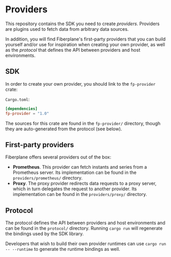 # Providers

This repository contains the SDK you need to create _providers_. Providers are
plugins used to fetch data from arbitrary data sources.

In addition, you will find Fiberplane's first-party providers that you can build
yourself and/or use for inspiration when creating your own provider, as well as
the _protocol_ that defines the API between providers and host environments.

## SDK

In order to create your own provider, you should link to the `fp-provider`
crate:

`Cargo.toml`:

```toml
[dependencies]
fp-provider = "1.0"
```

The sources for this crate are found in the `fp-provider/` directory, though
they are auto-generated from the protocol (see below).

## First-party providers

Fiberplane offers several providers out of the box:

- **Prometheus**. This provider can fetch instants and series from a Prometheus
  server. Its implementation can be found in the `providers/prometheus/`
  directory.
- **Proxy**. The proxy provider redirects data requests to a proxy server,
  which in turn delegates the request to another provider. Its implementation
  can be found in the `providers/proxy/` directory.

## Protocol

The protocol defines the API between providers and host environments and can be
found in the `protocol/` directory. Running `cargo run` will regenerate the
bindings used by the SDK library.

Developers that wish to build their own provider runtimes can use
`cargo run -- --runtime` to generate the runtime bindings as well.
